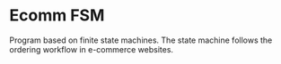 # Ecomm FSM
Program based on finite state machines. The state machine follows the ordering workflow in e-commerce websites.